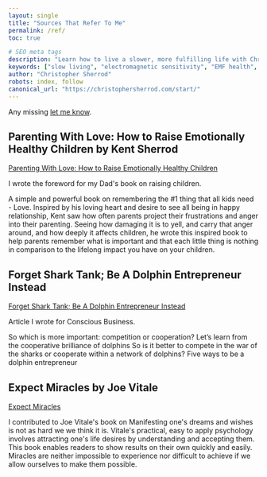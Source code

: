 ```yaml
---
layout: single
title: "Sources That Refer To Me"
permalink: /ref/
toc: true

# SEO meta tags
description: "Learn how to live a slower, more fulfilling life with Christopher Sherrod—writer, artist, and slow lifestyle advocate. Explore his core teachings on balance, health, creativity, and expat life."
keywords: ["slow living", "electromagnetic sensitivity", "EMF health", "fulfilling work", "digital nomad", "expat lifestyle", "creative entrepreneur", "Christopher Sherrod"]
author: "Christopher Sherrod"
robots: index, follow
canonical_url: "https://christophersherrod.com/start/"
---
```

Any missing [let me know](/hello/).

## Parenting With Love: How to Raise Emotionally Healthy Children by Kent Sherrod
[Parenting With Love: How to Raise Emotionally Healthy Children](https://amzn.to/45jUXSO)

I wrote the foreword for my Dad's book on raising children.

A simple and powerful book on remembering the #1 thing that all kids need - Love. Inspired by his loving heart and desire to see all being in happy relationship, Kent saw how often parents project their frustrations and anger into their parenting. Seeing how damaging it is to yell, and carry that anger around, and how deeply it affects children, he wrote this inspired book to help parents remember what is important and that each little thing is nothing in comparison to the lifelong impact you have on your children.

## Forget Shark Tank; Be A Dolphin Entrepreneur Instead
[Forget Shark Tank; Be A Dolphin Entrepreneur Instead](https://socapglobal.com/2017/08/forget-shark-tank-dolphin-entrepreneur-instead/)

Article I wrote for Conscious Business.

So which is more important: competition or cooperation?
Let’s learn from the cooperative brilliance of dolphins
So is it better to compete in the war of the sharks or cooperate within a network of dolphins?
Five ways to be a dolphin entrepreneur

## Expect Miracles by Joe Vitale
[Expect Miracles](https://amzn.to/4kWAjg6)

I contributed to Joe Vitale's book on Manifesting one's dreams and wishes is not as hard we we think it is. Vitale's practical, easy to apply psychology involves attracting one's life desires by understanding and accepting them. This book enables readers to show results on their own quickly and easily. Miracles are neither impossible to experience nor difficult to achieve if we allow ourselves to make them possible.